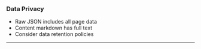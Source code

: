 ### Data Privacy

- Raw JSON includes all page data
- Content markdown has full text
- Consider data retention policies

---
